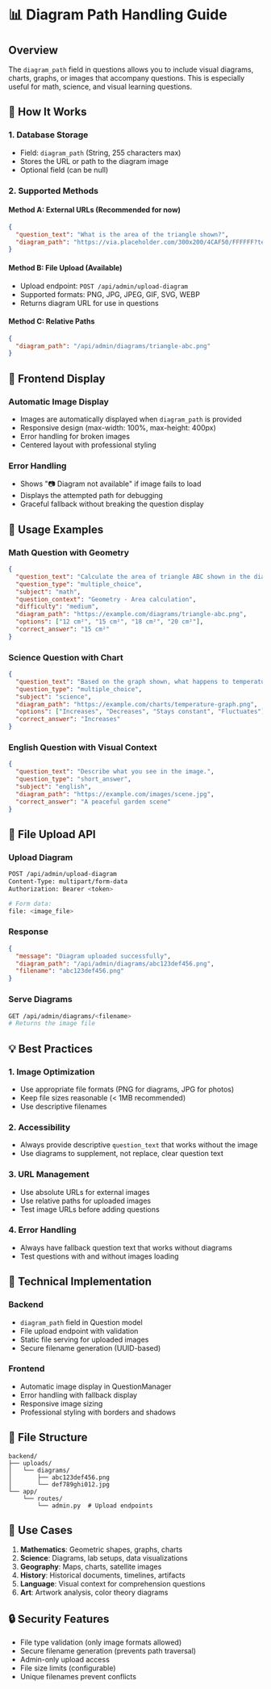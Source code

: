 # 📊 Diagram Path Handling Guide

## Overview
The `diagram_path` field in questions allows you to include visual diagrams, charts, graphs, or images that accompany questions. This is especially useful for math, science, and visual learning questions.

## 🔧 How It Works

### 1. **Database Storage**
- Field: `diagram_path` (String, 255 characters max)
- Stores the URL or path to the diagram image
- Optional field (can be null)

### 2. **Supported Methods**

#### **Method A: External URLs (Recommended for now)**
```json
{
  "question_text": "What is the area of the triangle shown?",
  "diagram_path": "https://via.placeholder.com/300x200/4CAF50/FFFFFF?text=Triangle"
}
```

#### **Method B: File Upload (Available)**
- Upload endpoint: `POST /api/admin/upload-diagram`
- Supported formats: PNG, JPG, JPEG, GIF, SVG, WEBP
- Returns diagram URL for use in questions

#### **Method C: Relative Paths**
```json
{
  "diagram_path": "/api/admin/diagrams/triangle-abc.png"
}
```

## 🎨 Frontend Display

### **Automatic Image Display**
- Images are automatically displayed when `diagram_path` is provided
- Responsive design (max-width: 100%, max-height: 400px)
- Error handling for broken images
- Centered layout with professional styling

### **Error Handling**
- Shows "📷 Diagram not available" if image fails to load
- Displays the attempted path for debugging
- Graceful fallback without breaking the question display

## 📝 Usage Examples

### **Math Question with Geometry**
```json
{
  "question_text": "Calculate the area of triangle ABC shown in the diagram.",
  "question_type": "multiple_choice",
  "subject": "math",
  "question_context": "Geometry - Area calculation",
  "difficulty": "medium",
  "diagram_path": "https://example.com/diagrams/triangle-abc.png",
  "options": ["12 cm²", "15 cm²", "18 cm²", "20 cm²"],
  "correct_answer": "15 cm²"
}
```

### **Science Question with Chart**
```json
{
  "question_text": "Based on the graph shown, what happens to temperature over time?",
  "question_type": "multiple_choice",
  "subject": "science",
  "diagram_path": "https://example.com/charts/temperature-graph.png",
  "options": ["Increases", "Decreases", "Stays constant", "Fluctuates"],
  "correct_answer": "Increases"
}
```

### **English Question with Visual Context**
```json
{
  "question_text": "Describe what you see in the image.",
  "question_type": "short_answer",
  "subject": "english",
  "diagram_path": "https://example.com/images/scene.jpg",
  "correct_answer": "A peaceful garden scene"
}
```

## 🚀 File Upload API

### **Upload Diagram**
```bash
POST /api/admin/upload-diagram
Content-Type: multipart/form-data
Authorization: Bearer <token>

# Form data:
file: <image_file>
```

### **Response**
```json
{
  "message": "Diagram uploaded successfully",
  "diagram_path": "/api/admin/diagrams/abc123def456.png",
  "filename": "abc123def456.png"
}
```

### **Serve Diagrams**
```bash
GET /api/admin/diagrams/<filename>
# Returns the image file
```

## 💡 Best Practices

### **1. Image Optimization**
- Use appropriate file formats (PNG for diagrams, JPG for photos)
- Keep file sizes reasonable (< 1MB recommended)
- Use descriptive filenames

### **2. Accessibility**
- Always provide descriptive `question_text` that works without the image
- Use diagrams to supplement, not replace, clear question text

### **3. URL Management**
- Use absolute URLs for external images
- Use relative paths for uploaded images
- Test image URLs before adding questions

### **4. Error Handling**
- Always have fallback question text that works without diagrams
- Test questions with and without images loading

## 🔧 Technical Implementation

### **Backend**
- `diagram_path` field in Question model
- File upload endpoint with validation
- Static file serving for uploaded images
- Secure filename generation (UUID-based)

### **Frontend**
- Automatic image display in QuestionManager
- Error handling with fallback display
- Responsive image sizing
- Professional styling with borders and shadows

## 📁 File Structure
```
backend/
├── uploads/
│   └── diagrams/
│       ├── abc123def456.png
│       └── def789ghi012.jpg
└── app/
    └── routes/
        └── admin.py  # Upload endpoints
```

## 🎯 Use Cases

1. **Mathematics**: Geometric shapes, graphs, charts
2. **Science**: Diagrams, lab setups, data visualizations  
3. **Geography**: Maps, charts, satellite images
4. **History**: Historical documents, timelines, artifacts
5. **Language**: Visual context for comprehension questions
6. **Art**: Artwork analysis, color theory diagrams

## 🔒 Security Features

- File type validation (only image formats allowed)
- Secure filename generation (prevents path traversal)
- Admin-only upload access
- File size limits (configurable)
- Unique filenames prevent conflicts

